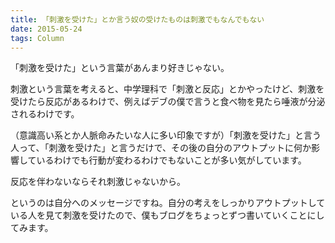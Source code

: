 ```yaml
---
title: 「刺激を受けた」とか言う奴の受けたものは刺激でもなんでもない
date: 2015-05-24
tags: Column
---
```


「刺激を受けた」という言葉があんまり好きじゃない。

刺激という言葉を考えると、中学理科で「刺激と反応」とかやったけど、刺激を受けたら反応があるわけで、例えばデブの僕で言うと食べ物を見たら唾液が分泌されるわけです。

（意識高い系とか人脈命みたいな人に多い印象ですが）「刺激を受けた」と言う人って、「刺激を受けた」と言うだけで、その後の自分のアウトプットに何か影響しているわけでも行動が変わるわけでもないことが多い気がしています。

反応を伴わないならそれ刺激じゃないから。

というのは自分へのメッセージですね。自分の考えをしっかりアウトプットしている人を見て刺激を受けたので、僕もブログをちょっとずつ書いていくことにしてみます。
